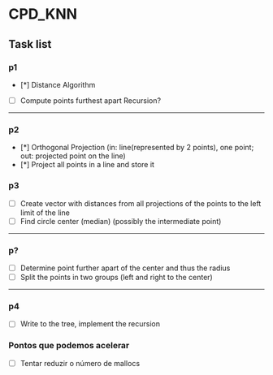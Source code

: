 # CPD_KNN

## Task list

### p1
- [*] Distance Algorithm 
- [ ] Compute points furthest apart
Recursion?
---
### p2
- [*] Orthogonal Projection (in: line(represented by 2 points), one point; out: projected point on the line)
- [*] Project all points in a line and store it 
### p3
- [ ] Create vector with distances from all projections of the points to the left limit of the line
- [ ] Find circle center (median) (possibly the intermediate point)
---
### p?
- [ ] Determine point further apart of the center and thus the radius
- [ ] Split the points in two groups (left and right to the center)
---
### p4
- [ ] Write to the tree, implement the recursion

### Pontos que podemos acelerar

- [ ] Tentar reduzir o número de mallocs
